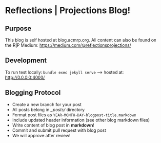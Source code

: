 # Reflections | Projections Blog!

## Purpose
This blog is self hosted at blog.acmrp.org. All content can also be found on the R|P Medium: https://medium.com/@reflectionsprojections/

## Development
To run test locally: `bundle exec jekyll serve`
--> hosted at: http://0.0.0.0:4000/

## Blogging Protocol
* Create a new branch for your post
* All posts belong in *_posts/* directory
* Format post files as `YEAR-MONTH-DAY-blogpost-title.markdown`
* Include updated header information (see other blog markdown files)
* Write content of blog post in **markdown**!
* Commit and submit pull request with blog post
* We will approve after review!